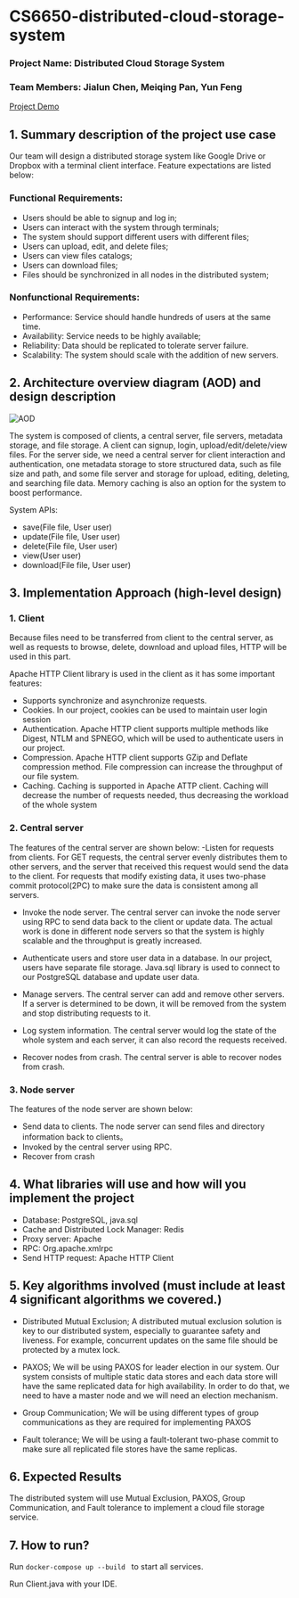 # CS6650-distributed-cloud-storage-system

### Project Name: Distributed Cloud Storage System
### Team Members: Jialun Chen, Meiqing Pan, Yun Feng

[Project Demo](https://drive.google.com/file/d/1Pz4WmKr715FR07fCpDUafpSxbnJHDEx7/view?usp=sharing)

## 1. Summary description of the project use case

Our team will design a distributed storage system like Google Drive or Dropbox with a terminal client interface. Feature expectations are listed below:

### Functional Requirements:
- Users should be able to signup and log in;
- Users can interact with the system through terminals;
- The system should support different users with different files;
- Users can upload, edit, and delete files;
- Users can view files catalogs;
- Users can download files;
- Files should be synchronized in all nodes in the distributed system;

### Nonfunctional Requirements:
- Performance: Service should handle hundreds of users at the same time.
- Availability: Service needs to be highly available;
- Reliability: Data should be replicated to tolerate server failure.
- Scalability: The system should scale with the addition of new servers.

## 2. Architecture overview diagram (AOD) and design description

![AOD](/AOD.png)

The system is composed of clients, a central server, file servers, metadata storage, and file storage.
A client can signup, login, upload/edit/delete/view files.
For the server side, we need a central server for client interaction and authentication, one metadata storage to store structured data, such as file size and path, and some file server and storage for upload, editing, deleting, and searching file data.
Memory caching is also an option for the system to boost performance.

System APIs:
- save(File file, User user)
- update(File file, User user)
- delete(File file, User user)
- view(User user)
- download(File file, User user)

## 3. Implementation Approach (high-level design)

### 1. Client

Because files need to be transferred from client to the central server, as well as requests to browse, delete, download and upload files, HTTP will be used in this part.

Apache HTTP Client library is used in the client as it has some important features:
- Supports synchronize and asynchronize requests.
- Cookies. In our project, cookies can be used to maintain user login
session
- Authentication. Apache HTTP client supports multiple methods like
Digest, NTLM and SPNEGO, which will be used to authenticate users in
our project.
- Compression. Apache HTTP client supports GZip and Deflate
compression method. File compression can increase the throughput of
our file system.
- Caching. Caching is supported in Apache ATTP client. Caching will
decrease the number of requests needed, thus decreasing the workload of the whole system

### 2. Central server
The features of the central server are shown below:
-Listen for requests from clients. For GET requests, the central server evenly distributes them to other servers, and the server that received this request would send the data to the client. For requests that modify existing data, it uses two-phase commit protocol(2PC) to make sure the data is consistent among all servers.
- Invoke the node server. The central server can invoke the node server using RPC to send data back to the client or update data. The actual work is done in different node servers so that the system is highly scalable and the throughput is greatly increased.

- Authenticate users and store user data in a database. In our project, users have separate file storage.
Java.sql library is used to connect to our PostgreSQL database and update user data.
- Manage servers. The central server can add and remove other servers. If a server is determined to be down, it will be removed from the system and stop distributing requests to it.
- Log system information. The central server would log the state of the whole system and each server, it can also record the requests received.
- Recover nodes from crash. The central server is able to recover nodes from crash.

### 3. Node server
The features of the node server are shown below:
- Send data to clients. The node server can send files and directory information back to clients。
- Invoked by the central server using RPC.
- Recover from crash

## 4. What libraries will use and how will you implement the project
- Database: PostgreSQL, java.sql
- Cache and Distributed Lock Manager: Redis
- Proxy server: Apache
- RPC: Org.apache.xmlrpc
- Send HTTP request: Apache HTTP Client

## 5. Key algorithms involved (must include at least 4 significant algorithms we covered.)

- Distributed Mutual Exclusion;
A distributed mutual exclusion solution is key to our distributed system, especially to guarantee safety and liveness. For example, concurrent updates on the same file should be protected by a mutex lock.

- PAXOS;
We will be using PAXOS for leader election in our system. Our system
consists of multiple static data stores and each data store will have the same replicated data for high availability. In order to do that, we need to have a master node and we will need an election mechanism.

- Group Communication;
We will be using different types of group communications as they are required for implementing PAXOS 

- Fault tolerance;
We will be using a fault-tolerant two-phase commit to make sure all replicated file stores have the same replicas.

## 6. Expected Results
The distributed system will use Mutual Exclusion, PAXOS, Group Communication, and Fault tolerance to implement a cloud file storage service.

## 7. How to run?
Run `docker-compose up --build ` to start all services.

Run Client.java with your IDE.
